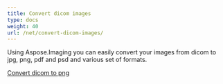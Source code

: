 ```yaml
---
title: Convert dicom images
type: docs
weight: 40
url: /net/convert-dicom-images/
---
```


Using Aspose.Imaging you can easily convert your images from dicom to jpg, png, pdf and psd and various set of formats.

[Convert dicom to png](/imaging/net/convert-dicom-to-png/)
